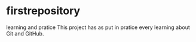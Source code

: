 # firstrepository
learning and pratice
This project has as put in pratice every learning about Git and GitHub.